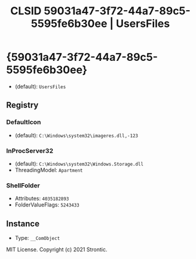 ﻿---
title: "CLSID 59031a47-3f72-44a7-89c5-5595fe6b30ee | UsersFiles"
excerpt: What is COM-Object CLSID 59031a47-3f72-44a7-89c5-5595fe6b30ee?
---

# {59031a47-3f72-44a7-89c5-5595fe6b30ee}

* (default): `UsersFiles`

## Registry


### DefaultIcon

* (default): `C:\Windows\system32\imageres.dll,-123`

### InProcServer32

* (default): `C:\Windows\system32\Windows.Storage.dll`
* ThreadingModel: `Apartment`

### ShellFolder

* Attributes: `4035182893`
* FolderValueFlags: `5243433`

## Instance

* Type: `__ComObject`

MIT License. Copyright (c) 2021 Strontic.


